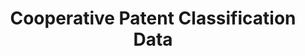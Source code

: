 ---
bigquery: https://console.cloud.google.com/bigquery?p=patents-public-data&d=cpc&page=dataset
citation: '“Cooperative Patent Classification” by the EPO and USPTO, for public use. '
contributors: EPO, USPTO
cost: None
description: Cooperative Patent Classification Data contains the scheme and definitions
  of the Cooperative Patent Classification system for classifying patent documents.
  The CPC is the result of a partnership between the EPO and the USPTO in their joint
  effort to develop a common, internationally compatible classification system for
  technical documents, in particular patent publications, which will be used by both
  offices in the patent granting process
documentation: https://www.cooperativepatentclassification.org/cpcSchemeAndDefinitions
last_edit: Mon, 04 Apr 2022 19:07:06 GMT
location: https://www.cooperativepatentclassification.org/index
maintained_by: USPTO, EPO
schema_fields: '[''limiting_references'', ''definition'', ''titleFull'', ''parents'',
  ''children'', ''level'', ''notAllocatable'', ''dateRevised'', ''child_groups'',
  ''title_full'', ''title_part'', ''ipc_concordant'', ''glossary'', ''date_revised'',
  ''symbol'', ''residualReferences'', ''informativeReferences'', ''sizeCache'', ''not_allocatable'',
  ''application_references'', ''synonyms'', ''childGroups'', ''breakdownCode'', ''ipcConcordant'',
  ''titlePart'', ''residual_references'', ''limitingReferences'', ''additional_only'',
  ''informative_references'', ''status'', ''applicationReferences'', ''breakdown_code'']'
shortname: cooperative_patent_classification
tags:
- patents
- science
title: Cooperative Patent Classification Data
uuid: 984374a7-16e9-4b35-9445-458daceb01bf
---
